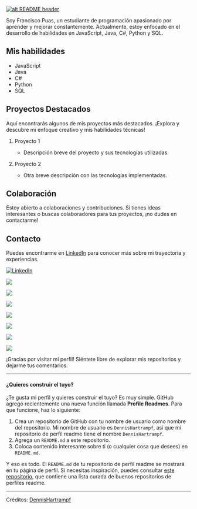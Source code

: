 <a href="https://imgur.com/HbAA9Rp" target="_blank" rel="download org image">![alt README header](https://imgur.com/HbAA9Rp)</a>

Soy Francisco Puas, un estudiante de programación apasionado por aprender y mejorar constantemente. Actualmente, estoy enfocado en el desarrollo de habilidades en JavaScript, Java, C#, Python y SQL.

## Mis habilidades
- JavaScript
- Java
- C#
- Python
- SQL

## Proyectos Destacados
Aquí encontrarás algunos de mis proyectos más destacados. ¡Explora y descubre mi enfoque creativo y mis habilidades técnicas!

1. Proyecto 1
   - Descripción breve del proyecto y sus tecnologías utilizadas.

2. Proyecto 2
   - Otra breve descripción con las tecnologías implementadas.

## Colaboración
Estoy abierto a colaboraciones y contribuciones. Si tienes ideas interesantes o buscas colaboradores para tus proyectos, ¡no dudes en contactarme!

## Contacto

Puedes encontrarme en [LinkedIn](https://www.linkedin.com/in/tu-perfil/) para conocer más sobre mi trayectoria y experiencias.

<p>
  
<a href="https://www.linkedin.com/in/francisco-puas/"><img src="https://img.shields.io/badge/LinkedIn--\_.svg?style=social&logo=linkedin" alt="LinkedIn"></a>
  
<a href="#"><img src="https://img.shields.io/badge/Java-Junior-\_.svg?logo=java"></a>
  
<a href="#"><img src="https://img.shields.io/badge/PHP-Junior\_.svg?logo=kotlin"></a>
  
<a href="#"><img src="https://img.shields.io/badge/C#\_.svg"></a>
  
<a href="#"><img src="https://img.shields.io/badge/Clean%20Code-Evangelist-\_.svg"></a>

<a href="#"><img src="https://img.shields.io/badge/Node.js-Intermediate-blueviolet"></a>

<a href="#"><img src="https://img.shields.io/badge/Python-Beginner-blue"></a>
  
<a href="#"><img src="https://img.shields.io/badge/JavaScript-Beginner-yellowgreen"></a>

</p>

¡Gracias por visitar mi perfil! Siéntete libre de explorar mis repositorios y dejarme tus comentarios.

<hr>

#### ¿Quieres construir el tuyo?

¿Te gusta mi perfil y quieres construir el tuyo? Es muy simple. GitHub agregó recientemente una nueva función llamada **Profile Readmes**. Para que funcione, haz lo siguiente:

1. Crea un repositorio de GitHub con tu nombre de usuario como nombre del repositorio. Mi nombre de usuario es `DennisHartrampf`, así que mi repositorio de perfil readme tiene el nombre `DennisHartrampf`.
2. Agrega un `README.md` a este repositorio.
3. Coloca contenido interesante sobre ti (o cualquier cosa que desees) en `README.md`.

Y eso es todo. El `README.md` de tu repositorio de perfil readme se mostrará en tu página de perfil. Si necesitas inspiración, puedes consultar [este repositorio](https://github.com/abhisheknaiidu/awesome-github-profile-readme), que contiene una lista curada de buenos repositorios de perfiles readme.

-----
Créditos: [DennisHartrampf](https://github.com/DennisHartrampf)
